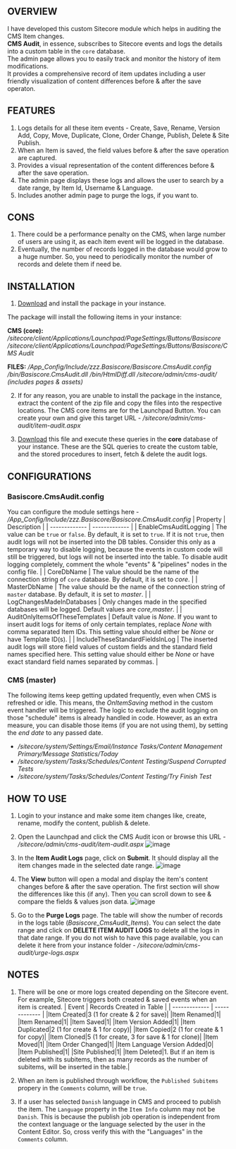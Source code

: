 ## OVERVIEW

I have developed this custom Sitecore module which helps in auditing the CMS Item changes.   
**CMS Audit**, in essence, subscribes to Sitecore events and logs the details into a custom table in the `core` database.   
The admin page allows you to easily track and monitor the history of item modifications.   
It provides a comprehensive record of item updates including a user friendly visualization of content differences before & after the save operaton.

## FEATURES
1. Logs details for all these item events - Create, Save, Rename, Version Add, Copy, Move, Duplicate, Clone, Order Change, Publish, Delete & Site Publish.
2. When an Item is saved, the field values before & after the save operation are captured.
3. Provides a visual representation of the content differences before & after the save operation.
4. The admin page displays these logs and allows the user to search by a date range, by Item Id, Username & Language.
5. Includes another admin page to purge the logs, if you want to.
   
## CONS
1. There could be a performance penalty on the CMS, when large number of users are using it, as each item event will be logged in the database.
2. Eventually, the number of records logged in the database would grow to a huge number. So, you need to periodically monitor the number of records and delete them if need be.
   
## INSTALLATION
1. [Download](https://github.com/joinsukesh/Downloads/blob/main/CMS%20Audit/CMSAudit_v1.zip) and install the package in your instance.

The package will install the following items in your instance:

**CMS (core):**
_/sitecore/client/Applications/Launchpad/PageSettings/Buttons/Basiscore_
_/sitecore/client/Applications/Launchpad/PageSettings/Buttons/Basiscore/CMS Audit_

**FILES:**
_/App_Config/Include/zzz.Basiscore/Basiscore.CmsAudit.config_
_/bin/Basiscore.CmsAudit.dll_
_/bin/HtmlDiff.dll_
_/sitecore/admin/cms-audit/ (includes pages & assets)_

2. If for any reason, you are unable to install the package in the instance, extract the content of the zip file and copy the files into the respective locations. The CMS core items are for the Launchpad Button. You can create your own and give this target URL - _/sitecore/admin/cms-audit/item-audit.aspx_

3. [Download](https://github.com/joinsukesh/Downloads/blob/main/CMS%20Audit/CmsAudit.sql) this file and execute these queries in the **core** database of your instance. 
These are the SQL queries to create the custom table, and the stored procedures to insert, fetch & delete the audit logs.

## CONFIGURATIONS
### Basiscore.CmsAudit.config
You can configure the module settings here - _/App_Config/Include/zzz.Basiscore/Basiscore.CmsAudit.config_
| Property  | Description |
| ------------- | ------------- |
| EnableCmsAuditLogging  | The value can be `true` or `false`. By default, it is set to `true`. If it is not `true`, then audit logs will not be inserted into the DB tables. Consider this only as a temporary way to disable logging, because the events in custom code will still be triggered, but logs will not be inserted into the table. To disable audit logging completely, comment the whole "events" & "pipelines" nodes in the config file.  |
| CoreDbName  | The value should be the name of the connection string of `core` database. By default, it is set to _core_. |
| MasterDbName  | The value should be the name of the connection string of `master` database. By default, it is set to _master_. |
| LogChangesMadeInDatabases  | Only changes made in the specified databases will be logged. Default values are 
_core,master_. |
| AuditOnlyItemsOfTheseTemplates  | Default value is _None_. If you want to insert audit logs for items of only certain templates, replace _None_ with comma separated Item IDs. This setting value should either be _None_ or have Template ID(s). |
| IncludeTheseStandardFieldsInLog  | The inserted audit logs will store field values of custom fields and the standard field names specified here. This setting value should either be _None_ or have exact standard field names separated by commas. |

### CMS (master)
The following items keep getting updated frequently, even when CMS is refreshed or idle. This means, the _OnItemSaving_ method in the custom event handler will be triggered. The logic to exclude the audit logging on those "schedule" items is already handled in code.
However, as an extra measure, you can disable those items (if you are not using them), by setting the _end date_ to any passed date.
- _/sitecore/system/Settings/Email/Instance Tasks/Content Management Primary/Message Statistics/Today_
- _/sitecore/system/Tasks/Schedules/Content Testing/Suspend Corrupted Tests_
- _/sitecore/system/Tasks/Schedules/Content Testing/Try Finish Test_

## HOW TO USE
1. Login to your instance and make some item changes like, create, rename, modify the content, publish & delete.
2. Open the Launchpad and click the CMS Audit icon or browse this URL - _/sitecore/admin/cms-audit/item-audit.aspx_
![image](https://github.com/joinsukesh/Basiscore/assets/24619393/aa0da4e4-bc41-4cc7-a011-5feb6fc92ed0)

3. In the **Item Audit Logs** page, click on **Submit**. It should display all the item changes made in the selected date range.
![image](https://github.com/joinsukesh/Basiscore/assets/24619393/fdcd35ec-6554-4d94-9247-853b0898b747)

4. The **View** button will open a modal and display the item's content changes before & after the save operation. The first section will show the differences like this (if any). Then you can scroll down to see & compare the fields & values json data.
![image](https://github.com/joinsukesh/Basiscore/assets/24619393/2950d33e-7646-4117-83ad-cdaed517018e)

5. Go to the **Purge Logs** page. The table will show the number of records in the logs table (_Basiscore_CmsAudit_Items_). You can select the date range and click on **DELETE ITEM AUDIT LOGS** to delete all the logs in that date range. If you do not wish to have this page available, you can delete it here from your instance folder - _/sitecore/admin/cms-audit/urge-logs.aspx_

## NOTES
1. There will be one or more logs created depending on the Sitecore event. For example, Sitecore triggers both created & saved events when an item is created.
| Event  | Records Created in Table |
| ------------- | ------------- |
|Item Created|3 (1 for create & 2 for save)|
|Item Renamed|1|
|Item Renamed|1|
|Item Saved|1|
|Item Version Added|1|
|Item Duplicated|2 (1 for create & 1 for copy)|
|Item Copied|2 (1 for create & 1 for copy)|
|Item Cloned|5 (1 for create, 3 for save & 1 for clone)|
|Item Moved|1|
|Item Order Changed|1|
|Item Language Version Added|0|
|Item Published|1|
|Site Published|1|
|Item Deleted|1. But if an item is deleted with its subitems, then as many records as the number of subitems, will be inserted in the table.|

2. When an item is published through workflow, the `Published Subitems` propery in the `Comments` column, will be `true`.
3. If a user has selected `Danish` language in CMS and proceed to publish the item. The `Language` property in the `Item Info` column may not be `Danish`. This is because the publish job operation is independent from the context language or the language selected by the user  in the Content Editor. So, cross verify this with the "Languages" in the `Comments` column.
